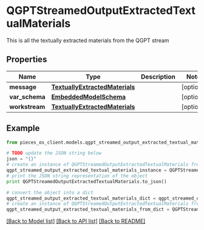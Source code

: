 # QGPTStreamedOutputExtractedTextualMaterials

This is all the textually extracted materials from the QGPT stream

## Properties
Name | Type | Description | Notes
------------ | ------------- | ------------- | -------------
**message** | [**TextuallyExtractedMaterials**](TextuallyExtractedMaterials.md) |  | [optional] 
**var_schema** | [**EmbeddedModelSchema**](EmbeddedModelSchema.md) |  | [optional] 
**workstream** | [**TextuallyExtractedMaterials**](TextuallyExtractedMaterials.md) |  | [optional] 

## Example

```python
from pieces_os_client.models.qgpt_streamed_output_extracted_textual_materials import QGPTStreamedOutputExtractedTextualMaterials

# TODO update the JSON string below
json = "{}"
# create an instance of QGPTStreamedOutputExtractedTextualMaterials from a JSON string
qgpt_streamed_output_extracted_textual_materials_instance = QGPTStreamedOutputExtractedTextualMaterials.from_json(json)
# print the JSON string representation of the object
print QGPTStreamedOutputExtractedTextualMaterials.to_json()

# convert the object into a dict
qgpt_streamed_output_extracted_textual_materials_dict = qgpt_streamed_output_extracted_textual_materials_instance.to_dict()
# create an instance of QGPTStreamedOutputExtractedTextualMaterials from a dict
qgpt_streamed_output_extracted_textual_materials_from_dict = QGPTStreamedOutputExtractedTextualMaterials.from_dict(qgpt_streamed_output_extracted_textual_materials_dict)
```
[[Back to Model list]](../README.md#documentation-for-models) [[Back to API list]](../README.md#documentation-for-api-endpoints) [[Back to README]](../README.md)


